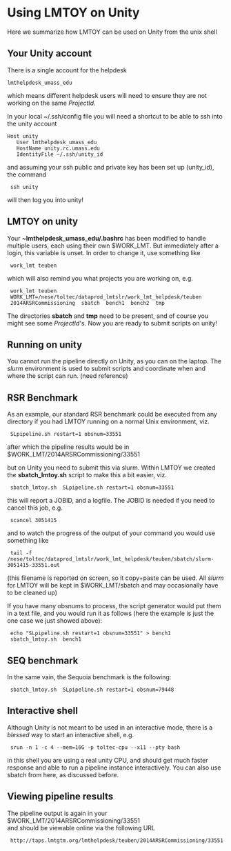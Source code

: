 # Using LMTOY on Unity

Here we summarize how LMTOY can be used on Unity from the unix shell

## Your Unity account

There is a single account for the helpdesk

    lmthelpdesk_umass_edu
	
which means different helpdesk users will need to ensure they are not working on the same *ProjectId*.
	
In your local ~/.ssh/config file you will need a shortcut to be able to ssh into the unity account

    Host unity
       User lmthelpdesk_umass_edu
       HostName unity.rc.umass.edu
       IdentityFile ~/.ssh/unity_id
	   
and assuming your ssh public and private key has been set up (unity_id), the command

     ssh unity

will then log you into unity!


##  LMTOY on unity

Your **~lmthelpdesk_umass_edu/.bashrc** has been modified to handle multiple users, each using their own
$WORK_LMT. But immediately after a login, this variable is unset.  In order to change
it, use something like

     work_lmt teuben
	 
which will also remind you what projects you are working on, e.g.

     work_lmt teuben
     WORK_LMT=/nese/toltec/dataprod_lmtslr/work_lmt_helpdesk/teuben
     2014ARSRCommissioning  sbatch  bench1  bench2  tmp

The directories **sbatch** and **tmp** need to be present, and of course you might see some *ProjectId*'s.
Now you are ready to submit scripts on unity!

## Running on unity

You cannot run the pipeline directly on Unity, as you can on the laptop. The *slurm* environment is used
to submit scripts and coordinate when and where the script can run. (need reference)

## RSR Benchmark

As an example, our standard RSR benchmark could be executed from any directory if you
had LMTOY running on a normal Unix environment, viz.

     SLpipeline.sh restart=1 obsnum=33551
	
after which the pipeline results would be in $WORK_LMT/2014ARSRCommissioning/33551	
	
but on Unity you need to submit this via slurm. Within LMTOY we created the **sbatch_lmtoy.sh** script
to make this a bit easier, viz.

     sbatch_lmtoy.sh  SLpipeline.sh restart=1 obsnum=33551
	
this will report a JOBID, and a logfile.   The JOBID is needed if you need to cancel this job, e.g.

     scancel 3051415
	
and to watch the progress of the output of your command you would use something like

     tail -f /nese/toltec/dataprod_lmtslr/work_lmt_helpdesk/teuben/sbatch/slurm-3051415-33551.out
	
(this filename is reported on screen, so it copy+paste can be used. All *slurm*
for LMTOY will be kept in $WORK_LMT/sbatch and may occasionally have to be cleaned up)

If you have many obsnums to process, the script generator would put them in a text file, and you
would run it as follows (here the example is just the one case we just showed above):

     echo "SLpipeline.sh restart=1 obsnum=33551" > bench1
     sbatch_lmtoy.sh  bench1

## SEQ benchmark

In the same vain, the Sequoia benchmark is the following:

     sbatch_lmtoy.sh  SLpipeline.sh restart=1 obsnum=79448
	
## Interactive shell

Although Unity is not meant to be used in an interactive mode, there is a *blessed* way to start
an interactive shell, e.g.

     srun -n 1 -c 4 --mem=16G -p toltec-cpu --x11 --pty bash
	
in this shell you are using a real unity CPU, and should get much faster response and able to run
a pipeline instance interactively. You can also use sbatch from here, as discussed before.

## Viewing pipeline results

The pipeline output is again in your $WORK_LMT/2014ARSRCommissioning/33551	
and should be viewable online via the following URL

     http://taps.lmtgtm.org/lmthelpdesk/teuben/2014ARSRCommissioning/33551

